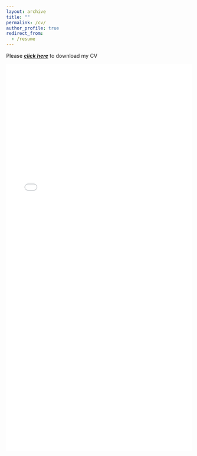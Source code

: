 ```yaml
---
layout: archive
title: ""
permalink: /cv/
author_profile: true
redirect_from:
  - /resume
---
```


Please **_[click here](/files/CV/Shinjini_CV.pdf)_** to download my CV

<iframe src="/files/CV/Shinjini_CV.pdf" width="100%" height="1050" frameborder="no" border="0" marginwidth="0" marginheight="0"></iframe>


<!---

<div style="display:block;margin:0;padding:0;border:0;outline:0;font-size:10px!important;color:#AAA!important;vertical-align:baseline;background:transparent;width:100%;">
  <iframe frameborder="0" height="1000" scrolling="no" src="/files/CV/Shinjini_CV.pdf" width="1000"></iframe>
</div>

-->
